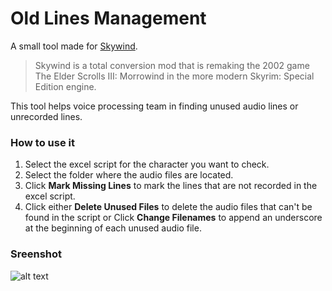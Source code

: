 # Old Lines Management

A small tool made for [Skywind](https://tesrskywind.com/ "Skywind").

> Skywind is a total conversion mod that is remaking the 2002 game The Elder Scrolls III: Morrowind in the more modern Skyrim: Special Edition engine.

This tool helps voice processing team in finding unused audio lines or unrecorded lines.

### How to use it
1. Select the excel script for the character you want to check.
2. Select the folder where the audio files are located.
3. Click **Mark Missing Lines** to mark the lines that are not recorded in the excel script.
4. Click either **Delete Unused Files** to delete the audio files that can't be found in the script or Click **Change Filenames** to append an underscore at the beginning of each unused audio file.


### Sreenshot

![alt text](https://i.imgur.com/0z2ie3F.png)
